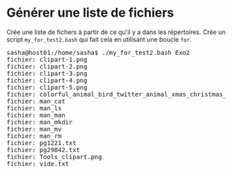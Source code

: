 # Générer une liste de fichiers


Crée une liste de fichers à partir de ce qu'il y a dans les répertoires. 
Crée un script `my_for_test2.bash` qui fait cela en utilisant une boucle `for`. 

<pre>
sasha@host01:/home/sasha$ ./my_for_test2.bash Exo2
fichier: clipart-1.png
fichier: clipart-2.png
fichier: clipart-3.png
fichier: clipart-4.png
fichier: clipart-5.png
fichier: colorful_animal_bird_twitter_animal_xmas_christmas_stuffed_animal-999px.png
fichier: man_cat
fichier: man_ls
fichier: man_man
fichier: man_mkdir
fichier: man_mv
fichier: man_rm
fichier: pg1221.txt
fichier: pg29842.txt
fichier: Tools_clipart.png
fichier: vide.txt
</pre>




